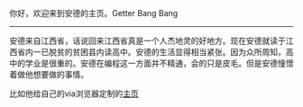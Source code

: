 <p>你好，欢迎来到安德的主页。Getter Bang Bang</p><hr/>
<p>安德来自江西省，话说回来江西省真是一个人杰地灵的好地方。现在安德就读于江西省内一已脱贫的贫困县内读高中。安德的生活显得相当紧张。因为众所周知，高中的学业是很重的。安德在编程这一方面并不精通，会的只是皮毛。但是安德憧憬着做他想要做的事情。</p>
<p>比如他给自己的via浏览器定制的<a href="https://dfghj123tyuvi.github.io/search.html">主页</a></p>
